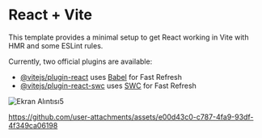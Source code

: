 # React + Vite

This template provides a minimal setup to get React working in Vite with HMR and some ESLint rules.

Currently, two official plugins are available:

- [@vitejs/plugin-react](https://github.com/vitejs/vite-plugin-react/blob/main/packages/plugin-react/README.md) uses [Babel](https://babeljs.io/) for Fast Refresh
- [@vitejs/plugin-react-swc](https://github.com/vitejs/vite-plugin-react-swc) uses [SWC](https://swc.rs/) for Fast Refresh

  
 ![Ekran Alıntısı5](https://github.com/MuallaShn/TodoList_app/assets/119803601/00e97ba5-0138-4505-89dd-6e4a74f064b7)


https://github.com/user-attachments/assets/e00d43c0-c787-4fa9-93df-4f349ca06198

